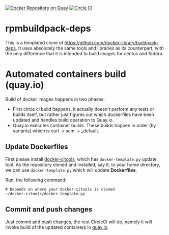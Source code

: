 [![Docker Repository on Quay](https://quay.io/repository/stackstorm/rpmbuildpack-deps/status "Docker Repository on Quay")](https://quay.io/repository/stackstorm/rpmbuildpack-deps)
[![Circle CI](https://circleci.com/gh/dennybaa/docker-rpmbuildpack-deps.svg?style=shield)](https://circleci.com/gh/dennybaa/docker-rpmbuildpack-deps)

# rpmbuildpack-deps

This is a templated clone of https://github.com/docker-library/buildpack-deps. It uses absolutely the same tools and libraries as its counterpart, with the only difference that it is intended to build images for centos and fedora.

# Automated containers build (quay.io)

Build of docker images happens in two phases:

 - First circle ci build happens, it actually doesn't perform any tests or builds itself, but rather just figures out which dockerfiles have been updated and handles build operation to Quay.io.
 - Quay.io executes container builds. These builds happen in order (by variants) which is curl -> scm -> _default.

## Update Dockerfiles

First please install [docker-citools](https://github.com/dennybaa/docker-citools), which has `docker-template.py` update tool. As the repository cloned and installed, say it, to your home directory, we can use `docker-template.py` which will update **Dockerfiles**.

Run, the following command:

```
# Depends on where your docker-citools is cloned
~/docker-citools/docker-template.py
```

## Commit and push changes

Just commit and push changes, the rest CircleCi will do, namely it will invoke build of the updated containers in [quay.io](https://quay.io).
